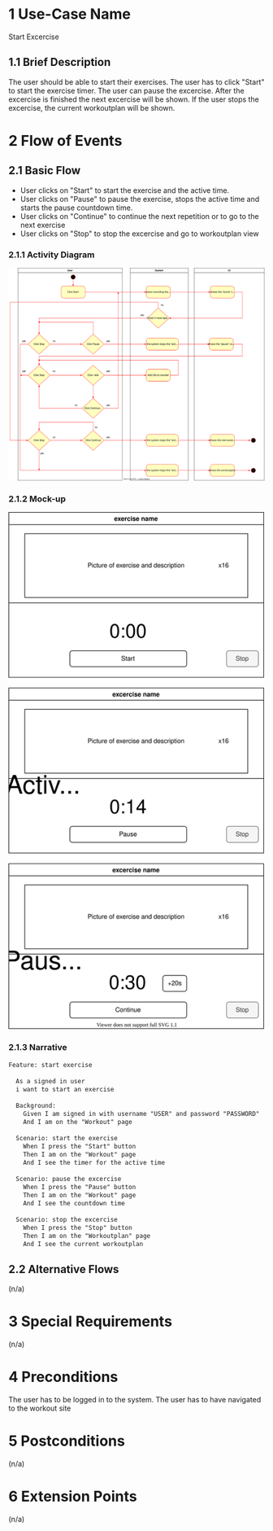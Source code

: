 # 1 Use-Case Name

Start Excercise

## 1.1 Brief Description

The user should be able to start their exercises.
The user has to click "Start" to start the exercise timer. 
The user can pause the excercise. 
After the excercise is finished the next excercise will be shown.
If the user stops the excercise, the current workoutplan will be shown.


# 2 Flow of Events

## 2.1 Basic Flow
- User clicks on "Start" to start the exercise and the active time.
- User clicks on "Pause" to pause the exercise, stops the active time and starts the pause countdown time.
- User clicks on "Continue" to continue the next repetition or to go to the next exercise
- User clicks on "Stop" to stop the excercise and go to workoutplan view


### 2.1.1 Activity Diagram

![Activity Diagram "Start Workout"](Start_Exercise.drawio.svg)

### 2.1.2 Mock-up

![Mock-up "Start Workout"](MockUpStartExercise.drawio.svg)

### 2.1.3 Narrative

```gherkin
Feature: start exercise

  As a signed in user
  i want to start an exercise

  Background:
    Given I am signed in with username "USER" and password "PASSWORD"
    And I am on the "Workout" page 

  Scenario: start the exercise
    When I press the "Start" button
    Then I am on the "Workout" page
    And I see the timer for the active time

  Scenario: pause the excercise
    When I press the "Pause" button
    Then I am on the "Workout" page
    And I see the countdown time

  Scenario: stop the excercise
    When I press the "Stop" button
    Then I am on the "Workoutplan" page
    And I see the current workoutplan
```

## 2.2 Alternative Flows

(n/a)

# 3 Special Requirements

(n/a)

# 4 Preconditions

The user has to be logged in to the system.
The user has to have navigated to the workout site

# 5 Postconditions

(n/a)

# 6 Extension Points

(n/a)
